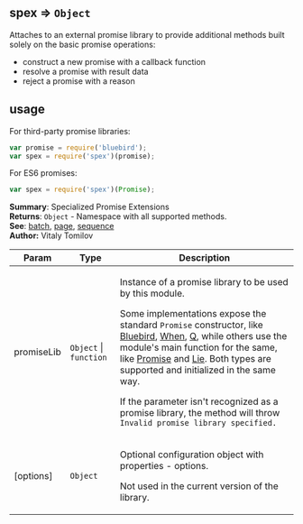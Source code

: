 <a name="module_spex"></a>
## spex ⇒ <code>Object</code>
Attaches to an external promise library to provide additional methods built solelyon the basic promise operations: - construct a new promise with a callback function - resolve a promise with result data - reject a promise with a reason## usageFor third-party promise libraries:```jsvar promise = require('bluebird');var spex = require('spex')(promise);```For ES6 promises:```jsvar spex = require('spex')(Promise);```

**Summary**: Specialized Promise Extensions  
**Returns**: <code>Object</code> - Namespace with all supported methods.  
**See**: <a href="batch.md">batch</a>, <a href="page.md">page</a>, <a href="sequence.md">sequence</a>  
**Author:** Vitaly Tomilov  
<table>
  <thead>
    <tr>
      <th>Param</th><th>Type</th><th>Description</th>
    </tr>
  </thead>
  <tbody>
<tr>
    <td>promiseLib</td><td><code>Object</code> | <code>function</code></td><td><p>Instance of a promise library to be used by this module.</p>
<p>Some implementations expose the standard <code>Promise</code> constructor, like <a href="https://github.com/petkaantonov/bluebird">Bluebird</a>, <a href="https://github.com/cujojs/when">When</a>, <a href="https://github.com/kriskowal/q">Q</a>,
while others use the module&#39;s main function for the same, like <a href="https://github.com/then/promise">Promise</a> and <a href="https://github.com/calvinmetcalf/lie">Lie</a>. Both types
are supported and initialized in the same way.</p>
<p>If the parameter isn&#39;t recognized as a promise library, the method will throw
<code>Invalid promise library specified.</code></p>
</td>
    </tr><tr>
    <td>[options]</td><td><code>Object</code></td><td><p>Optional configuration object with properties - options.</p>
<p>Not used in the current version of the library.</p>
</td>
    </tr>  </tbody>
</table>

